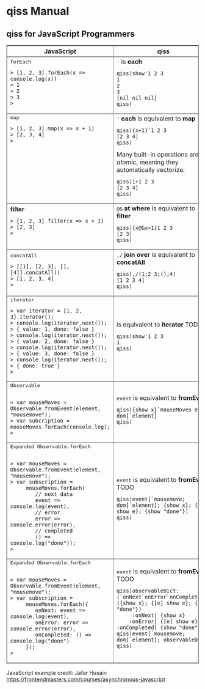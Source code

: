 qiss Manual
=========


qiss for JavaScript Programmers
--------------


<table border=1>
<tr>
	<th>JavaScript</th>
	<th>qiss</th>
</tr>
<tr>
	<td>
		<a name="forEach"/>
		<tt>forEach</tt> <b></b>
<pre><code>> [1, 2, 3].forEach(x => console.log(x))
> 1
> 2
> 3
>
</code></pre>
	</td>
	<td>
		<tt>'</tt> is <b>each</b>
<pre><code>qiss)show'1 2 3
1
2
3
[nil nil nil]
qiss)
</pre></code>
	</td>
</tr>
<tr>
	<td valign="top">
		<a name="map"/>
		<tt>map</tt> <b></b>
<pre><code>> [1, 2, 3].map(x => x + 1)
> [2, 3, 4]
>
</code></pre>
	</td>
	<td>
		<tt>'</tt> <b>each</b> is equivalent to <b>map</b>
<pre><code>qiss){x+1}'1 2 3
[2 3 4]
qiss)
</code></pre>
		Many built-in operations are <i>atomic</i>, meaning they automatically vectorize:
<pre><code>qiss)1+1 2 3
[2 3 4]
qiss)
</code></pre>
	</td>
</tr>
<tr>
	<td>
		<a name="filter"/>
		<tt></tt> <b>filter</b>
<pre><code>> [1, 2, 3].filter(x => x > 1)
> [2, 3]
>
	</td>
	<td>
		<tt>@&</tt> <b>at where</b> is equivalent to <b>filter</b>
<pre><code>qiss){x@&x>1}1 2 3
[2 3]
qiss)</code></pre>
	</td>
</tr>
<tr>
	<td>
		<a name="concatAll"/>
		<tt>concatAll</tt>  <b></b>
<pre><code>> [[1], [2, 3], [], [4]].concatAll()
> [1, 2, 3, 4]
>
</code></pre>
	</td>
	<td>
		<tt>,/</tt> <b>join over</b> is equivalent to <b>concatAll</b>
<pre><code>qiss),/(1;2 3;();4)
[1 2 3 4]
qiss)</code></pre>
	</td>
</tr>

<tr>
	<td>
		<a name="iterator"/>
		<tt>iterator</tt>  <b></b>
<pre><code>> var iterator = [1, 2, 3].iterator();
> console.log(iterator.next());
> { value: 1, done: false }
> console.log(iterator.next());
> { value: 2, done: false }
> console.log(iterator.next());
> { value: 3, done: false }
> console.log(iterator.next());
> { done: true }
> 
</code></pre>
	</td>
	<td>
		<tt></tt> <b></b> is equivalent to <b>iterator</b>  TODO
<pre><code>qiss)show'1 2 3
1
qiss)</code></pre>
	</td>
</tr>


<tr>
	<td>
		<a name="Observable"/>
		<tt>Observable</tt>  <b></b>
<pre><code>
> var mouseMoves = Observable.fromEvent(element, "mousemove");
> var subcription = mouseMoves.forEach(console.log);
> 
</code></pre>
	</td>
	<td>
		<tt>event</tt> <b></b> is equivalent to <b>fromEvent</b>  
<pre><code>qiss){show x}`mouseMoves event dom[`element] 
qiss)</code></pre>
	</td>
</tr>


<tr>
	<td>
		<a name="Observable"/>
		<tt>Expanded Observable.forEach</tt>  <b></b>
<pre><code>
> var mouseMoves = Observable.fromEvent(element, "mousemove");
> var subscription = 
     mouseMoves.forEach(
        // next data
        event => console.log(event),
        // error
        error => console.error(error),
        // completed
        () => console.log("done"));
> 
</code></pre>
	</td>
	<td>
		<tt>event</tt> <b></b> is equivalent to <b>fromEvent</b> TODO
<pre><code>qiss)event[`mousemove; dom[`element]; {show x}; {[e] show e}; {show "done"}] 
qiss)</code></pre>
	</td>
</tr>


<tr>
	<td>
		<a name="Observable"/>
		<tt>Expanded Observable.forEach</tt>  <b></b>
<pre><code>
> var mouseMoves = Observable.fromEvent(element, "mousemove");
> var subscription = 
     mouseMoves.forEach({
        onNext: event => console.log(event),
        onError: error => console.error(error),
        onCompleted: () => console.log("done")
     });
> 
</code></pre>
	</td>
	<td>
		<tt>event</tt> <b></b> is equivalent to <b>fromEvent</b> TODO
<pre><code>qiss)observableDict:(`onNext`onError`onCompleted)!({show x}; {[e] show e}; {show "done"})
     :onNext| {show x}
    :onError| {[e] show e}
:onCompleted| {show "done"}
qiss)event[`mousemove; dom[`element]; observableDict] 
qiss)</code></pre>
	</td>
</tr>



</table>

JavaScript example credit:
Jafar Husain
https://frontendmasters.com/courses/asynchronous-javascript